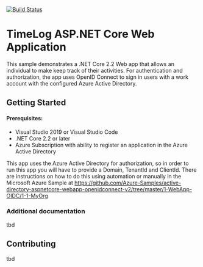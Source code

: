 [![Build Status](https://dev.azure.com/srifellc/TimeLog/_apis/build/status/srife.TimeLogWebApp?branchName=master)](https://dev.azure.com/srifellc/TimeLog/_build/latest?definitionId=2&branchName=master)

# TimeLog ASP.NET Core Web Application

This sample demonstrates a .NET Core 2.2 Web app that allows an individual to make keep track of their
activities.  For authentication and authorization, the app uses OpenID Connect to sign in users 
with a work account with the configured Azure Active Directory.




## Getting Started
#### Prerequisites:

* Visual Studio 2019 or Visual Studio Code
* .NET Core 2.2 or later
* Azure Subscription with ability to register an application in the Azure Active Directory


This app uses the Azure Active Directory for authorization, so in order to run this app you 
will have to provide a Domain, TenantId and ClientId.  There are instructions on how to do 
this using automation or manually in the Microsoft Azure Sample 
at https://github.com/Azure-Samples/active-directory-aspnetcore-webapp-openidconnect-v2/tree/master/1-WebApp-OIDC/1-1-MyOrg  


### Additional documentation
tbd
## Contributing
tbd
